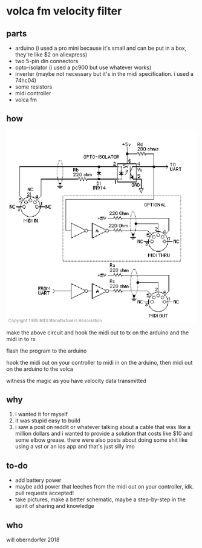 # volca fm velocity filter

## parts

- arduino (i used a pro mini because it's small and can be put in a box, they're like $2 on aliexpress)
- two 5-pin din connectors
- opto-isolator (i used a pc900 but use whatever works)
- inverter (maybe not necessary but it's in the midi specification. i used a 74hc04)
- some resistors
- midi controller
- volca fm

## how

![midi circuit](midihw.gif)

make the above circuit and hook the midi out to tx on the arduino and the midi in to rx

flash the program to the arduino

hook the midi out on your controller to midi in on the arduino, then midi out on the arduino to the volca

witness the magic as you have velocity data transmitted

## why

1. i wanted it for myself
2. it was stupid easy to build
3. i saw a post on reddit or whatever talking about a cable that was like a million dollars and i wanted to provide a solution that costs like $10 and some elbow grease. there were also posts about doing some shit like using a vst or an ios app and that's just silly imo

## to-do
- add battery power
- maybe add power that leeches from the midi out on your controller, idk. pull requests accepted!
- take pictures, make a better schematic, maybe a step-by-step in the spirit of sharing and knowledge

## who
will oberndorfer 2018